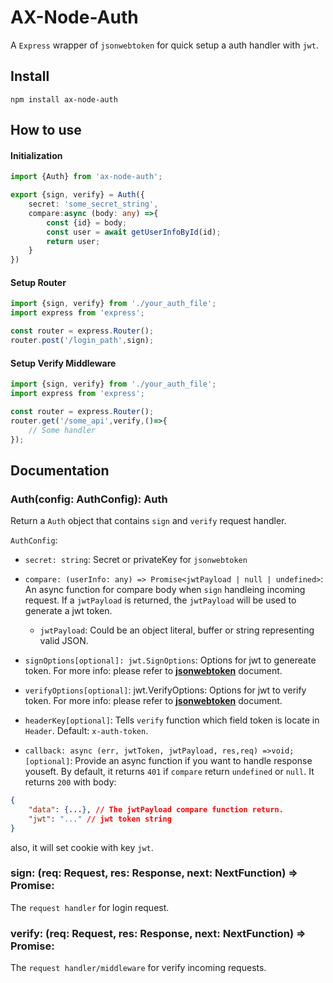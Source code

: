 # AX-Node-Auth
A `Express` wrapper of `jsonwebtoken` for quick setup a auth handler with `jwt`.

## Install
``` 
npm install ax-node-auth
```

## How to use

#### Initialization
```typescript
import {Auth} from 'ax-node-auth';

export {sign, verify} = Auth({
    secret: 'some_secret_string',
    compare:async (body: any) =>{
        const {id} = body;
        const user = await getUserInfoById(id);
        return user;
    }
})
```
#### Setup Router

```typescript
import {sign, verify} from './your_auth_file';
import express from 'express';

const router = express.Router();
router.post('/login_path',sign);

```

#### Setup Verify Middleware
```typescript
import {sign, verify} from './your_auth_file';
import express from 'express';

const router = express.Router();
router.get('/some_api',verify,()=>{
    // Some handler
});

```

## Documentation

### Auth(config: AuthConfig): Auth

Return a `Auth` object that contains `sign` and `verify` request handler. 

`AuthConfig`:

- `secret: string`: Secret or privateKey for `jsonwebtoken`

- `compare: (userInfo: any) => Promise<jwtPayload | null | undefined>`: An async function for compare body when `sign` handleing incoming request. If a `jwtPayload` is returned, the `jwtPayload` will be used to generate a jwt token.

    - `jwtPayload`: Could be an object literal, buffer or string representing valid JSON. 

- `signOptions[optional]: jwt.SignOptions`: Options for jwt to genereate token. For more info: please refer to [**jsonwebtoken**](https://github.com/auth0/node-jsonwebtoken#jwtsignpayload-secretorprivatekey-options-callback) document.
- `verifyOptions[optional]`: jwt.VerifyOptions: Options for jwt to verify token. For more info: please refer to [**jsonwebtoken**](https://github.com/auth0/node-jsonwebtoken#jwtverifytoken-secretorpublickey-options-callback) document.

- `headerKey[optional]`: Tells `verify` function which field token is locate in `Header`. Default: `x-auth-token`.

- `callback: async (err, jwtToken, jwtPayload, res,req) =>void; [optional]`: Provide an async function if you want to handle response youseft. By default, it returns `401` if `compare` return `undefined` or `null`. It returns `200` with body: 
```json
{
    "data": {...}, // The jwtPayload compare function return.
    "jwt": "..." // jwt token string
}
```
also, it will set cookie with key `jwt`.

###  sign: (req: Request, res: Response, next: NextFunction) => Promise<any>:
The `request handler` for login request.

###  verify: (req: Request, res: Response, next: NextFunction) => Promise<any>:
The `request handler/middleware` for verify incoming requests.